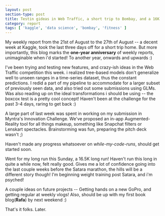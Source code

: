 ```yaml
---
layout: post
section-type: post
title: Testin gideas in Web Traffic, a short trip to Bombay, and a 16K run! | Weekly Report 52
category: report
tags: [ 'kaggle', 'data science', 'bombay', 'fitness' ]
---
```


My weekly report from the 21st of August to the 27th of August -- a decent week at Kaggle, took the last three days off for a short trip home. But more importantly, this blog marks the **one-year anniversary** of weekly reports, unimaginable when i'd started! To another year, onwards and upwards :) 

I've been trying and testing new features, and crazy-ish ideas in the Web Traffic competition this week. i realized tree-based models don't generalize well to unseen ranges in a time-series dataset, thus the constant predictions. I redid a part of my pipeline to accommodate for a larger subset of previously seen data, and also tried out some submissions using GLMs. Was also reading up on the ideal transformations i should be using -- the boxcox test is a pretty cool concept! Haven't been at the challenge for the past 3-4 days, raring to get back :) 

A large part of last week was spent in working on my submission in Myntra's Innovation Challenge. We've proposed an in-app Augmented-Reality tool for all things makeup, something like Snapchat filters or Lenskart spectacles. Brainstorming was fun, preparing the pitch deck wasn't ;)

Haven't made any progress whatsoever on *while-my-code-runs*, should get started soon. 

Went for my long run this Sunday, a 16.5K long run! Haven't run this long in quite a while now, felt really good. Gives me a lot of confidence going into the last couple weeks before the Satara marathon, the hills will be a different story though! I'm beginning weight training post Satara, and i'm psyched! 

A couple ideas on future projects -- Getting hands on a new GoPro, and getting regular at weekly vlogs! Also, should be up with my first book blog(**Rafa**) by next weekend :)

That's it folks. Later.